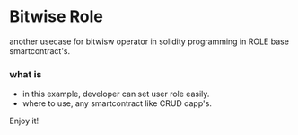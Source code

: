 # Bitwise Role
another usecase for bitwisw operator in solidity programming in ROLE base smartcontract's.

### what is
- in this example, developer can set user role easily.
- where to use, any smartcontract like CRUD dapp's.

Enjoy it!
